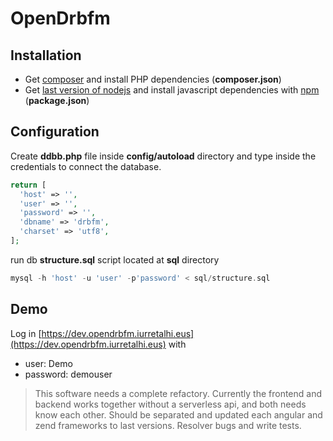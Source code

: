 # OpenDrbfm

## Installation

* Get [composer](https://getcomposer.org/) and install PHP dependencies (**composer.json**)
* Get [last version of nodejs](https://github.com/nvm-sh/nvm) and install javascript dependencies with [npm](https://www.npmjs.com/) (**package.json**)

## Configuration

Create **ddbb.php** file inside **config/autoload** directory and type inside the credentials to connect the database.

```php
return [
  'host' => '',
  'user' => '',
  'password' => '',
  'dbname' => 'drbfm',
  'charset' => 'utf8',
];
```
run db **structure.sql** script located at **sql** directory

```php
mysql -h 'host' -u 'user' -p'password' < sql/structure.sql
```

## Demo

Log in [https://dev.opendrbfm.iurretalhi.eus](https://dev.opendrbfm.iurretalhi.eus) with

* user: Demo
* password: demouser

> This software needs a complete refactory.
> Currently the frontend and backend works together without a serverless api, and both needs know each other.
> Should be separated and updated each angular and zend frameworks to last versions.
> Resolver bugs and write tests.
